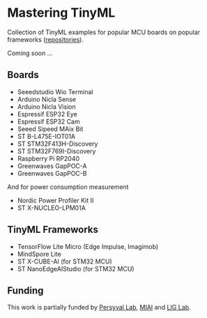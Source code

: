 # Mastering TinyML

Collection of TinyML examples for popular MCU boards on popular frameworks ([repositories](https://github.com/orgs/mastering-tinyml/repositories)).

Coming soon ...

## Boards
* Seeedstudio Wio Terminal
* Arduino Nicla Sense
* Arduino Nicla Vision
* Espressif ESP32 Eye
* Espressif ESP32 Cam
* Seeed Sipeed MAix Bit
* ST B-L475E-IOT01A
* ST STM32F413H-Discovery
* ST STM32F769I-Discovery
* Raspberry Pi RP2040
* Greenwaves GapPOC-A 
* Greenwaves GapPOC-B 

And for power consumption measurement
* Nordic Power Profiler Kit II
* ST X-NUCLEO-LPM01A

## TinyML Frameworks
* TensorFlow Lite Micro (Edge Impulse, Imagimob)
* MindSpore Lite
* ST X-CUBE-AI (for STM32 MCU)
* ST NanoEdgeAIStudio (for STM32 MCU)

## Funding
This work is partially funded by [Persyval Lab](https://persyval-lab.org/), [MIAI](https://miai.univ-grenoble-alpes.fr/) and [LIG Lab](https://www.liglab.fr/).
